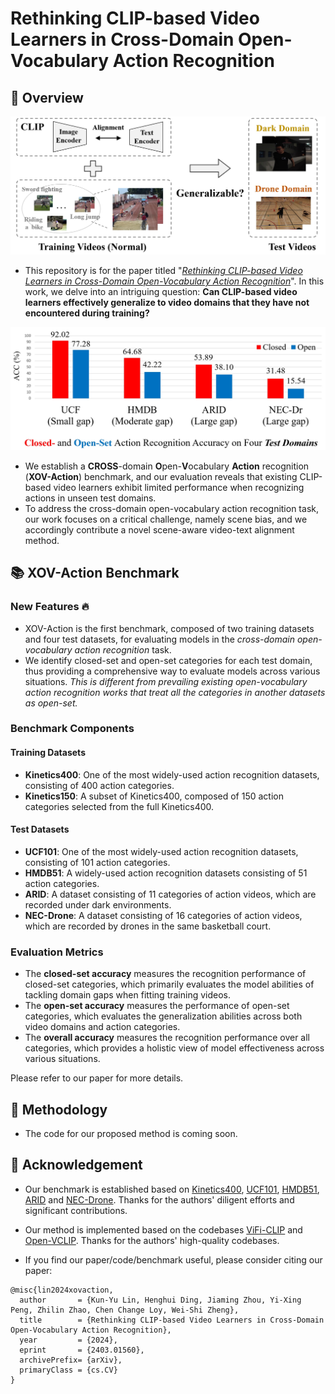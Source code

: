 # Rethinking CLIP-based Video Learners in Cross-Domain Open-Vocabulary Action Recognition

## 🌈 Overview

![alt text](xovaction_setting.png)
<!-- https://github.com/KunyuLin/XOV-Action/blob/main/xovaction_setting.png?raw=true -->

- This repository is for the paper titled "[*Rethinking CLIP-based Video Learners in Cross-Domain Open-Vocabulary Action Recognition*](https://arxiv.org/abs/2403.01560)". 
In this work, we delve into an intriguing question: **Can CLIP-based video learners effectively generalize to video domains that they have not encountered during training?** 

![alt text](xovaction_results.png)
<!-- https://github.com/KunyuLin/XOV-Action/blob/main/xovaction_results.png?raw=true -->

- We establish a **CROSS**-domain **O**pen-**V**ocabulary **Action** recognition (**XOV-Action**) benchmark, and our evaluation reveals that existing CLIP-based video learners exhibit limited performance when recognizing actions in unseen test domains.
- To address the cross-domain open-vocabulary action recognition task, our work focuses on a critical challenge, namely scene bias, and we accordingly contribute a novel scene-aware video-text alignment method. 

## 📚 XOV-Action Benchmark
### New Features 🔥
- XOV-Action is the first benchmark, composed of two training datasets and four test datasets, for evaluating models in the *cross-domain open-vocabulary action recognition* task. 
- We identify closed-set and open-set categories for each test domain, thus providing a comprehensive way to evaluate models across various situations. *This is  different from prevailing existing open-vocabulary action recognition works that treat all the categories in another datasets as open-set.* 

### Benchmark Components
#### Training Datasets 
- **Kinetics400**: One of the most widely-used action recognition datasets, consisting of 400 action categories.
- **Kinetics150**: A subset of Kinetics400, composed of 150 action categories selected from the full Kinetics400.
#### Test Datasets
- **UCF101**: One of the most widely-used action recognition datasets, consisting of 101 action categories.
- **HMDB51**: A widely-used action recognition datasets consisting of 51 action categories.
- **ARID**: A dataset consisting of 11 categories of action videos, which are recorded under dark environments.
- **NEC-Drone**: A dataset consisting of 16 categories of action videos, which are recorded by drones in the same basketball court. 

### Evaluation Metrics
- The **closed-set accuracy** measures the recognition performance of closed-set categories, which primarily evaluates the model abilities of tackling domain gaps when fitting training videos.
- The **open-set accuracy** measures the performance of open-set categories, which evaluates the generalization abilities across both video domains and action categories.
- The **overall accuracy** measures the recognition performance over all categories, which provides a holistic view of model effectiveness across various situations.

Please refer to our paper for more details. 

## 🚀 Methodology
- The code for our proposed method is coming soon. 

## 📌 Acknowledgement 
- Our benchmark is established based on [Kinetics400](https://arxiv.org/abs/1705.06950), [UCF101](https://www.crcv.ucf.edu/data/UCF101.php), [HMDB51](https://serre-lab.clps.brown.edu/resource/hmdb-a-large-human-motion-database/), [ARID](https://xuyu0010.github.io/arid.html) and [NEC-Drone](https://www.nec-labs.com/research/media-analytics/projects/unsupervised-semi-supervised-domain-adaptation-for-action-recognition-from-drones/). Thanks for the authors' diligent efforts and significant contributions. 

- Our method is implemented based on the codebases [ViFi-CLIP](https://github.com/muzairkhattak/ViFi-CLIP) and [Open-VCLIP](https://github.com/wengzejia1/Open-VCLIP). Thanks for the authors' high-quality codebases. 

- If you find our paper/code/benchmark useful, please consider citing our paper:
```
@misc{lin2024xovaction,
  author       = {Kun-Yu Lin, Henghui Ding, Jiaming Zhou, Yi-Xing Peng, Zhilin Zhao, Chen Change Loy, Wei-Shi Zheng},
  title        = {Rethinking CLIP-based Video Learners in Cross-Domain Open-Vocabulary Action Recognition},
  year         = {2024},
  eprint       = {2403.01560},
  archivePrefix= {arXiv},
  primaryClass = {cs.CV}
}
```
